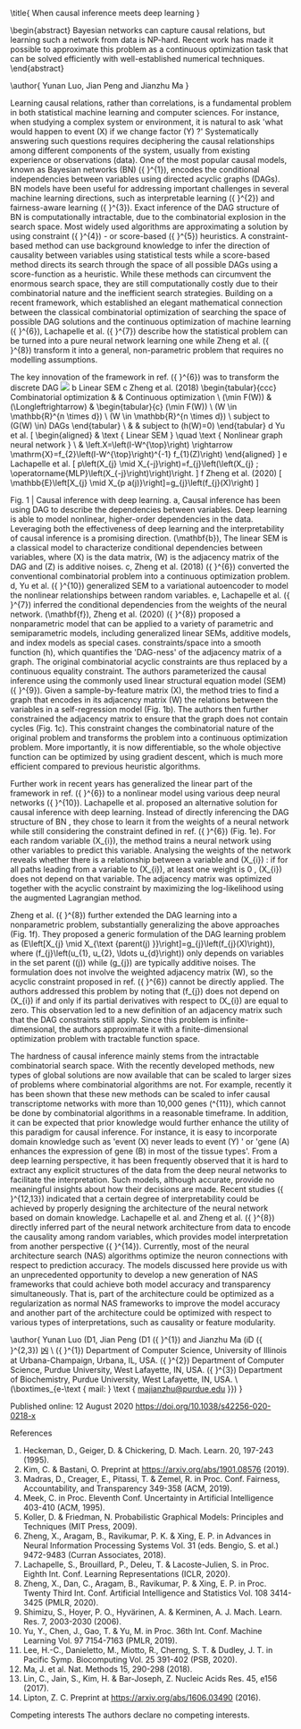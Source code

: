 \title{
When causal inference meets deep learning
}

\begin{abstract}
Bayesian networks can capture causal relations, but learning such a network from data is NP-hard. Recent work has made it possible to approximate this problem as a continuous optimization task that can be solved efficiently with well-established numerical techniques.
\end{abstract}

\author{
Yunan Luo, Jian Peng and Jianzhu Ma
}

Learning causal relations, rather than correlations, is a fundamental problem in both statistical machine learning and computer sciences. For instance, when studying a complex system or environment, it is natural to ask 'what would happen to event \(X\) if we change factor \(Y\) ?' Systematically answering such questions requires deciphering the causal relationships among different components of the system, usually from existing experience or observations (data). One of the most popular causal models, known as Bayesian networks (BN) \({ }^{1}\), encodes the conditional independencies between variables using directed acyclic graphs (DAGs). BN models have been useful for addressing important challenges in several machine learning directions, such as interpretable learning \({ }^{2}\) and fairness-aware learning \({ }^{3}\). Exact inference of the DAG structure of BN is computationally intractable, due to the combinatorial explosion in the search space. Most widely used algorithms are approximating a solution by using constraint \({ }^{4}\) - or score-based \({ }^{5}\) heuristics. A constraint-based method can use background knowledge to infer the direction of causality between variables using statistical tests while a score-based method directs its search through the space of all possible DAGs using a score-function as a heuristic. While these methods can circumvent the enormous search space, they are still computationally costly due to their combinatorial nature and the inefficient search strategies. Building on a recent framework, which established an elegant mathematical connection between the classical combinatorial optimization of searching the space of possible DAG solutions and the continuous optimization of machine learning \({ }^{6}\), Lachapelle et al. \({ }^{7}\) describe how the statistical problem can be turned into a pure neural network learning one while Zheng et al. \({ }^{8}\) transform it into a general, non-parametric problem that requires no modelling assumptions.

The key innovation of the framework in ref. \({ }^{6}\) was to transform the discrete DAG
![](https://cdn.mathpix.com/cropped/2025_05_24_fca186ef32bea1cccf48g-1.jpg?height=970&width=422&top_left_y=776&top_left_x=739)
b Linear SEM
c Zheng et al. (2018)
\begin{tabular}{ccc} 
Combinatorial optimization & & Continuous optimization \\
\(\min F(W)\) & \(\Longleftrightarrow\) & \begin{tabular}{c}
\(\min F(W)\) \\
\(W \in \mathbb{R}^{n \times d}\) \\
\(W \in \mathbb{R}^{n \times d}\) \\
subject to \(G(W) \in\) DAGs
\end{tabular} \\
& & subject to \(h(W)=0\)
\end{tabular}
d Yu et al.
\[
\begin{aligned}
& \text { Linear SEM } \quad \text { Nonlinear graph neural network } \\
& \left.X=\left(I-W^{\top}\right) \rightarrow \mathrm{X}=f_{2}\left(I-W^{\top}\right)^{-1} f_{1}(Z)\right)
\end{aligned}
\]
e Lachapelle et al.
\[
p\left(X_{j} \mid X_{-j}\right)=f_{j}\left(\left(X_{j} ; \operatorname{MLP}\left(X_{-j}\right)\right)\right.
\]
f Zheng et al. (2020)
\[
\mathbb{E}\left[X_{j} \mid X_{p a(j)}\right]=g_{j}\left(f_{j}(X)\right)
\]

Fig. 1 | Causal inference with deep learning. a, Causal inference has been using DAG to describe the dependencies between variables. Deep learning is able to model nonlinear, higher-order dependencies in the data. Leveraging both the effectiveness of deep learning and the interpretability of causal inference is a promising direction. \(\mathbf{b}\), The linear SEM is a classical model to characterize conditional dependencies between variables, where \(X\) is the data matrix, \(W\) is the adjacency matrix of the DAG and \(Z\) is additive noises. c, Zheng et al. (2018) \({ }^{6}\) converted the conventional combinatorial problem into a continuous optimization problem. d, Yu et al. \({ }^{10}\) generalized SEM to a variational autoencoder to model the nonlinear relationships between random variables. e, Lachapelle et al. \({ }^{7}\) inferred the conditional dependencies from the weights of the neural network. \(\mathbf{f}\), Zheng et al. (2020) \({ }^{8}\) proposed a nonparametric model that can be applied to a variety of parametric and semiparametric models, including generalized linear SEMs, additive models, and index models as special cases.
constraints/space into a smooth function \(h\), which quantifies the 'DAG-ness' of the adjacency matrix of a graph. The original combinatorial acyclic constraints are thus replaced by a continuous equality constraint. The authors parameterized the causal inference using the commonly used linear structural equation model (SEM) \({ }^{9}\). Given a sample-by-feature matrix \(X\), the
method tries to find a graph that encodes in its adjacency matrix \(W\) the relations between the variables in a self-regression model (Fig. 1b). The authors then further constrained the adjacency matrix to ensure that the graph does not contain cycles (Fig. 1c). This constraint changes the combinatorial nature of the original problem and transforms the problem into
a continuous optimization problem. More importantly, it is now differentiable, so the whole objective function can be optimized by using gradient descent, which is much more efficient compared to previous heuristic algorithms.

Further work in recent years has generalized the linear part of the framework in ref. \({ }^{6}\) to a nonlinear model using various deep neural networks \({ }^{10}\). Lachapelle et al. proposed an alternative solution for causal inference with deep learning. Instead of directly inferencing the DAG structure of BN , they chose to learn it from the weights of a neural network while still considering the constraint defined in ref. \({ }^{6}\) (Fig. 1e). For each random variable \(X_{i}\), the method trains a neural network using other variables to predict this variable. Analysing the weights of the network reveals whether there is a relationship between a variable and \(X_{i}\) : if for all paths leading from a variable to \(X_{i}\), at least one weight is 0 , \(X_{i}\) does not depend on that variable. The adjacency matrix was optimized together with the acyclic constraint by maximizing the log-likelihood using the augmented Lagrangian method.

Zheng et al. \({ }^{8}\) further extended the DAG learning into a nonparametric problem, substantially generalizing the above approaches (Fig. 1f). They proposed a generic formulation of the DAG learning problem as \(E\left[X_{j} \mid X_{\text {parent(j) }}\right]=g_{j}\left(f_{j}(X)\right)\), where \(f_{j}\left(u_{1}, u_{2}, \ldots u_{d}\right)\) only depends on variables in the set parent \((j)\) while \(g_{j}\) are typically additive noises. The formulation does not involve the weighted adjacency matrix \(W\), so the acyclic constraint proposed in ref. \({ }^{6}\) cannot be directly applied. The authors addressed this problem by noting that \(f_{j}\) does not depend on \(X_{i}\) if and only if its partial derivatives with respect to \(X_{i}\) are equal to zero. This observation led to a new definition of an adjacency matrix such that the DAG constraints still apply. Since this problem is infinite-dimensional, the authors
approximate it with a finite-dimensional optimization problem with tractable function space.

The hardness of causal inference mainly stems from the intractable combinatorial search space. With the recently developed methods, new types of global solutions are now available that can be scaled to larger sizes of problems where combinatorial algorithms are not. For example, recently it has been shown that these new methods can be scaled to infer causal transcriptome networks with more than 10,000 genes \(^{11}\), which cannot be done by combinatorial algorithms in a reasonable timeframe. In addition, it can be expected that prior knowledge would further enhance the utility of this paradigm for causal inference. For instance, it is easy to incorporate domain knowledge such as 'event \(X\) never leads to event \(Y\) ' or 'gene \(A\) enhances the expression of gene \(B\) in most of the tissue types'. From a deep learning perspective, it has been frequently observed that it is hard to extract any explicit structures of the data from the deep neural networks to facilitate the interpretation. Such models, although accurate, provide no meaningful insights about how their decisions are made. Recent studies \({ }^{12,13}\) indicated that a certain degree of interpretability could be achieved by properly designing the architecture of the neural network based on domain knowledge. Lachapelle et al. and Zheng et al. \({ }^{8}\) directly inferred part of the neural network architecture from data to encode the causality among random variables, which provides model interpretation from another perspective \({ }^{14}\). Currently, most of the neural architecture search (NAS) algorithms optimize the neuron connections with respect to prediction accuracy. The models discussed here provide us with an unprecedented opportunity to develop a new generation of NAS frameworks that could achieve both model accuracy and transparency simultaneously. That is, part
of the architecture could be optimized as a regularization as normal NAS frameworks to improve the model accuracy and another part of the architecture could be optimized with respect to various types of interpretations, such as causality or feature modularity.

\author{
Yunan Luo (D1, Jian Peng (D1 \({ }^{1}\) and Jianzhu Ma (iD \({ }^{2,3}\) 凶 \\ \({ }^{1}\) Department of Computer Science, University of Illinois at Urbana-Champaign, Urbana, IL, USA. \({ }^{2}\) Department of Computer Science, Purdue University, West Lafayette, IN, USA. \({ }^{3}\) Department of Biochemistry, Purdue University, West Lafayette, IN, USA. \\ \(\boxtimes_{e-\text { mail: } \text { majianzhu@purdue.edu }}\)
}

Published online: 12 August 2020
https://doi.org/10.1038/s42256-020-0218-x

References
1. Heckeman, D., Geiger, D. \& Chickering, D. Mach. Learn. 20, 197-243 (1995).
2. Kim, C. \& Bastani, O. Preprint at https://arxiv.org/abs/1901.08576 (2019).
3. Madras, D., Creager, E., Pitassi, T. \& Zemel, R. in Proc. Conf. Fairness, Accountability, and Transparency 349-358 (ACM, 2019).
4. Meek, C. in Proc. Eleventh Conf. Uncertainty in Artificial Intelligence 403-410 (ACM, 1995).
5. Koller, D. \& Friedman, N. Probabilistic Graphical Models: Principles and Techniques (MIT Press, 2009).
6. Zheng, X., Aragam, B., Ravikumar, P. K. \& Xing, E. P. in Advances in Neural Information Processing Systems Vol. 31 (eds. Bengio, S. et al.) 9472-9483 (Curran Associates, 2018).
7. Lachapelle, S., Brouillard, P., Deleu, T. \& Lacoste-Julien, S. in Proc. Eighth Int. Conf. Learning Representations (ICLR, 2020).
8. Zheng, X., Dan, C., Aragam, B., Ravikumar, P. \& Xing, E. P. in Proc. Twenty Third Int. Conf. Artificial Intelligence and Statistics Vol. 108 3414-3425 (PMLR, 2020).
9. Shimizu, S., Hoyer, P. O., Hyvärinen, A. \& Kerminen, A. J. Mach. Learn. Res. 7, 2003-2030 (2006).
10. Yu, Y., Chen, J., Gao, T. \& Yu, M. in Proc. 36th Int. Conf. Machine Learning Vol. 97 7154-7163 (PMLR, 2019).
11. Lee, H.-C., Danieletto, M., Miotto, R., Cherng, S. T. \& Dudley, J. T. in Pacific Symp. Biocomputing Vol. 25 391-402 (PSB, 2020).
12. Ma, J. et al. Nat. Methods 15, 290-298 (2018).
13. Lin, C., Jain, S., Kim, H. \& Bar-Joseph, Z. Nucleic Acids Res. 45, e156 (2017).
14. Lipton, Z. C. Preprint at https://arxiv.org/abs/1606.03490 (2016).

Competing interests
The authors declare no competing interests.